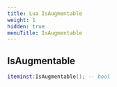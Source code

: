 ```yaml
---
title: Lua IsAugmentable
weight: 1
hidden: true
menuTitle: IsAugmentable
---
```

## IsAugmentable
```lua
iteminst:IsAugmentable(); -- bool
```
